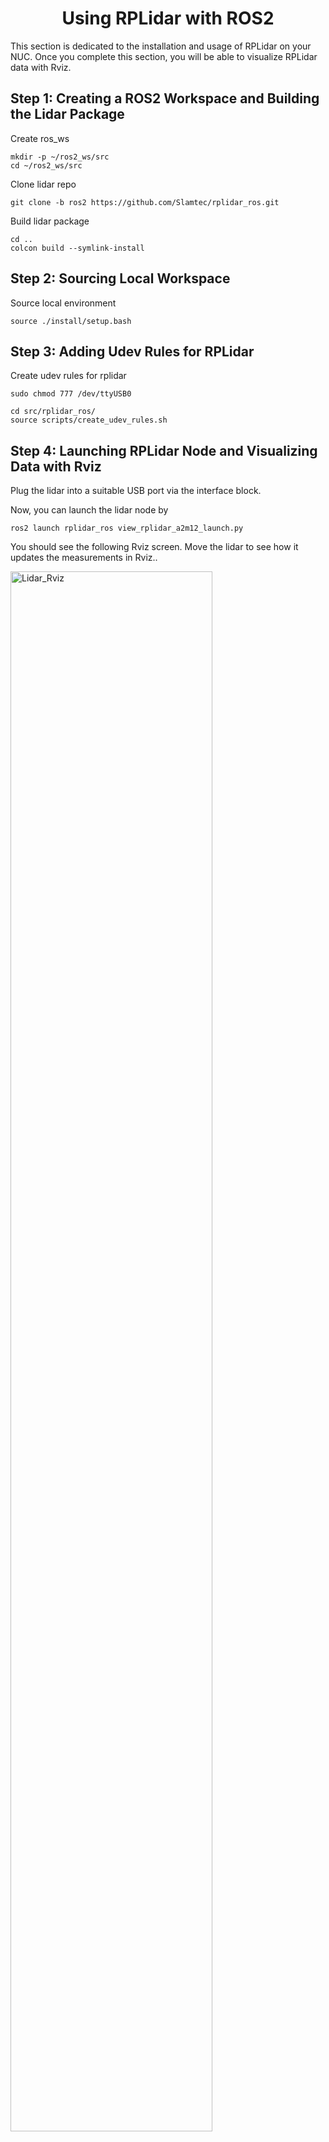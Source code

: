 <h1 align="center"> Using RPLidar with ROS2 </h1>
This section is dedicated to the installation and usage of RPLidar on your NUC. Once you complete this section, you will be able to visualize RPLidar data with Rviz.

## Step 1: Creating a ROS2 Workspace and Building the Lidar Package ##
Create ros_ws

```
mkdir -p ~/ros2_ws/src
cd ~/ros2_ws/src
```
Clone lidar repo

```
git clone -b ros2 https://github.com/Slamtec/rplidar_ros.git
```

Build lidar package

```
cd ..
colcon build --symlink-install
```
## Step 2: Sourcing Local Workspace ##
Source local environment

```
source ./install/setup.bash
```
## Step 3: Adding Udev Rules for RPLidar ##
Create udev rules for rplidar

```
sudo chmod 777 /dev/ttyUSB0
```
```
cd src/rplidar_ros/
source scripts/create_udev_rules.sh

```
## Step 4: Launching RPLidar Node and Visualizing Data with Rviz ##
Plug the lidar into a suitable USB port via the interface block.

Now, you can launch the lidar node by

```
ros2 launch rplidar_ros view_rplidar_a2m12_launch.py
```
You should see the following Rviz screen. Move the lidar to see how it updates the measurements in Rviz..

<img title="Lidar_Rviz"  src="../Images/Sensor/Lidar_rviz.png"  width=80% height=auto>
